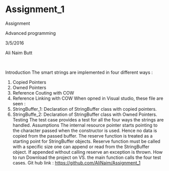# Assignment_1



Assignment

Advanced programming

3/5/2016

Ali Naim Butt


 

Introduction
The smart strings are implemented in four different ways :
1.	Copied Pointers
2.	Owned Pointers
3.	Reference Couting with COW
4.	Reference Linking with COW
When opned in Visual studio, these file are seen :
1.	StringBuffer_1: Declaration of StringBuffer class with copied pointers.
2.	StringBuffe_2: Declaration of StringBuffer class with Owned Pointers.
Testing
The test case provides a test for all the four ways the strings are handled.
Assumptions
The internal resource pointer starts pointing to the character passed when the constructor is used. Hence no data is copied from the passed buffer.
The reserve function is treated as a starting point for StringBuffer objects. Reserve function must be called with a specific size one can append or read from the StringBuffer object. If appended without calling reserve an exception is thrown.
How to run
Download the project on VS. the main function calls the four test cases.
Git hub link : https://github.com/AliNaim/Assignment_1

